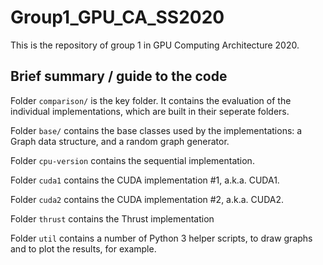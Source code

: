 # Group1_GPU_CA_SS2020

This is the repository of group 1 in GPU Computing Architecture 2020.

## Brief summary / guide to the code

Folder `comparison/` is the key folder. It contains the evaluation of the
individual implementations, which are built in their seperate folders.

Folder `base/` contains the base classes used by the implementations: a Graph
data structure, and a random graph generator.

Folder `cpu-version` contains the sequential implementation.

Folder `cuda1` contains the CUDA implementation #1, a.k.a. CUDA1.

Folder `cuda2` contains the CUDA implementation #2, a.k.a. CUDA2.

Folder `thrust` contains the Thrust implementation

Folder `util` contains a number of Python 3 helper scripts, to draw graphs and
to plot the results, for example.
